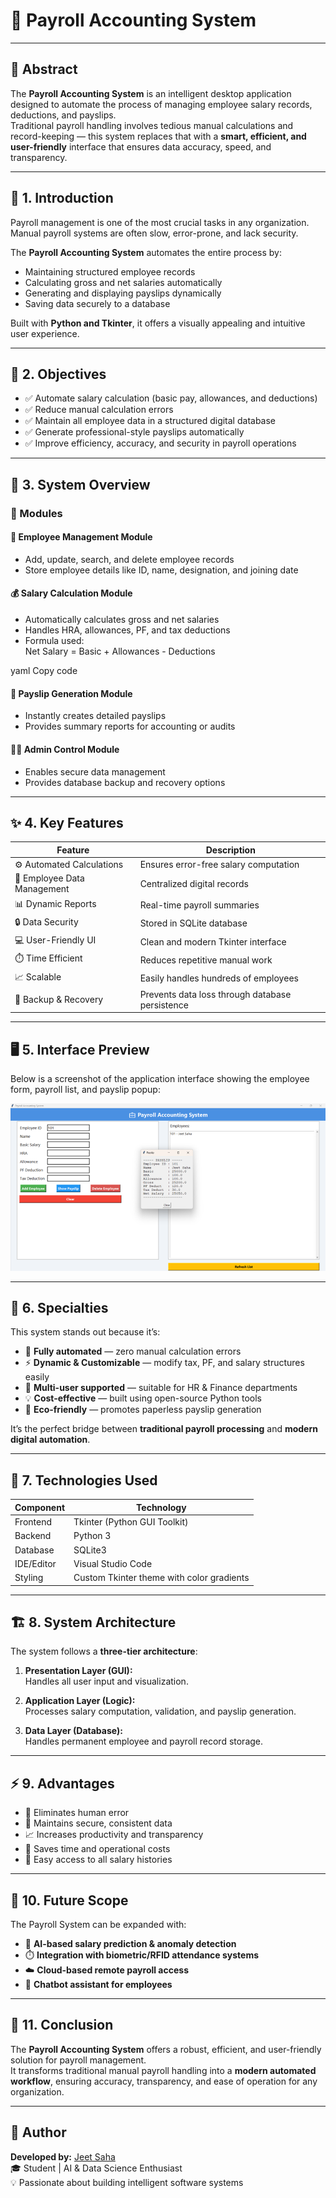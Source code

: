 # 💼 Payroll Accounting System



---

## 🧾 Abstract

The **Payroll Accounting System** is an intelligent desktop application designed to automate the process of managing employee salary records, deductions, and payslips.  
Traditional payroll handling involves tedious manual calculations and record-keeping — this system replaces that with a **smart, efficient, and user-friendly** interface that ensures data accuracy, speed, and transparency.

---

## 🚀 1. Introduction

Payroll management is one of the most crucial tasks in any organization.  
Manual payroll systems are often slow, error-prone, and lack security.

The **Payroll Accounting System** automates the entire process by:
- Maintaining structured employee records  
- Calculating gross and net salaries automatically  
- Generating and displaying payslips dynamically  
- Saving data securely to a database  

Built with **Python and Tkinter**, it offers a visually appealing and intuitive user experience.

---

## 🎯 2. Objectives

- ✅ Automate salary calculation (basic pay, allowances, and deductions)  
- ✅ Reduce manual calculation errors  
- ✅ Maintain all employee data in a structured digital database  
- ✅ Generate professional-style payslips automatically  
- ✅ Improve efficiency, accuracy, and security in payroll operations  

---

## 🧠 3. System Overview

### 🧩 Modules

#### 🧍 Employee Management Module
- Add, update, search, and delete employee records  
- Store employee details like ID, name, designation, and joining date  

#### 💰 Salary Calculation Module
- Automatically calculates gross and net salaries  
- Handles HRA, allowances, PF, and tax deductions  
- Formula used:  
Net Salary = Basic + Allowances - Deductions

yaml
Copy code

#### 🧾 Payslip Generation Module
- Instantly creates detailed payslips  
- Provides summary reports for accounting or audits  

#### 🧑‍💼 Admin Control Module
- Enables secure data management  
- Provides database backup and recovery options  

---

## ✨ 4. Key Features

| Feature | Description |
|----------|-------------|
| ⚙️ Automated Calculations | Ensures error-free salary computation |
| 👥 Employee Data Management | Centralized digital records |
| 📊 Dynamic Reports | Real-time payroll summaries |
| 🔒 Data Security | Stored in SQLite database |
| 💻 User-Friendly UI | Clean and modern Tkinter interface |
| ⏱️ Time Efficient | Reduces repetitive manual work |
| 📈 Scalable | Easily handles hundreds of employees |
| 🧩 Backup & Recovery | Prevents data loss through database persistence |

---

## 🖥️ 5. Interface Preview

Below is a screenshot of the application interface showing the employee form, payroll list, and payslip popup:

![App Screenshot](d64a96e4-0850-409f-b82c-65887846ea77.png)

---

## 🌟 6. Specialties

This system stands out because it’s:
- 🧮 **Fully automated** — zero manual calculation errors  
- ⚡ **Dynamic & Customizable** — modify tax, PF, and salary structures easily  
- 🔐 **Multi-user supported** — suitable for HR & Finance departments  
- 💡 **Cost-effective** — built using open-source Python tools  
- 🌱 **Eco-friendly** — promotes paperless payslip generation  

It’s the perfect bridge between **traditional payroll processing** and **modern digital automation**.

---

## 🧰 7. Technologies Used

| Component | Technology |
|------------|-------------|
| Frontend | Tkinter (Python GUI Toolkit) |
| Backend | Python 3 |
| Database | SQLite3 |
| IDE/Editor | Visual Studio Code |
| Styling | Custom Tkinter theme with color gradients |

---

## 🏗️ 8. System Architecture

The system follows a **three-tier architecture**:

1. **Presentation Layer (GUI):**  
 Handles all user input and visualization.

2. **Application Layer (Logic):**  
 Processes salary computation, validation, and payslip generation.

3. **Data Layer (Database):**  
 Handles permanent employee and payroll record storage.

---

## ⚡ 9. Advantages

- 🧮 Eliminates human error  
- 💾 Maintains secure, consistent data  
- 📈 Increases productivity and transparency  
- 💸 Saves time and operational costs  
- 🧍 Easy access to all salary histories  

---

## 🔮 10. Future Scope

The Payroll System can be expanded with:
- 🤖 **AI-based salary prediction & anomaly detection**  
- ⏱️ **Integration with biometric/RFID attendance systems**  
- ☁️ **Cloud-based remote payroll access**  
- 💬 **Chatbot assistant for employees**  

---

## 🏁 11. Conclusion

The **Payroll Accounting System** offers a robust, efficient, and user-friendly solution for payroll management.  
It transforms traditional manual payroll handling into a **modern automated workflow**, ensuring accuracy, transparency, and ease of operation for any organization.

---

## 📸 Author
**Developed by:** [Jeet Saha](mailto:jeet2022saha@gmail.com)  
🎓 Student | AI & Data Science Enthusiast  
💡 Passionate about building intelligent software systems
